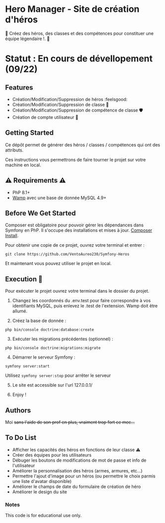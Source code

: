 # Hero Manager - Site de création d'héros

🚀 Créez des héros, des classes et des compétences pour constituer une équipe légendaire !. 🚀

# Statut : En cours de dévellopement (09/22)

## Features

 - Création/Modification/Suppression de héros :feelsgood:
 - Création/Modification/Suppression de classe :trident:
 - Création/Modification/Suppression de compétence de classe :shield:
 - Création de compte utilisateur :partying_face:

## Getting Started

Ce dépôt permet de générer des héros / classes / compétences qui ont des attributs.

Ces instructions vous permettrons de faire tourner le projet sur votre machine en local.

## :warning: Requirements :warning:

 - PhP 8.1+
 - [Wamp](https://www.wampserver.com/) avec une base de donnée MySQL 4.9+

## Before We Get Started

Composer est obligatoire pour pouvoir gérer les dépendances dans Symfony en PhP. Il s'occupe des installations et mises à jour. [Composer Install](https://getcomposer.org/).

Pour obtenir une copie de ce projet, ouvrez votre terminal et entrer :

```
git clone https://github.com/VentoAureo230/Symfony-Heros
```
Et maintenant vous pouvez utiliser le projet en local.

## Execution :runner:

Pour exécuter le projet ouvrez votre terminal dans le dossier du projet.

1. Changez les coordonnés du .env.test pour faire correspondre à vos identifiants MySQL, puis enlevez le .test de l'extension. Wamp doit être allumé.

2. Créez la base de donnée :

```
php bin/console doctrine:database:create
```

3. Exécuter les migrations précédentes (optionnel) :

```
php bin/console doctrine:migrations:migrate
```
4. Démarrer le serveur Symfony :

```
symfony server:start
```
Utilisez `symfony server:stop` pour arrêter le serveur

5. Le site est accessible sur l'url 127.0.0.1/

6. Enjoy !

## Authors

Moi ~~sans l'aide de son prof en plus, vraiment trop fort ce mec...~~

## To Do List

- Afficher les capacités des héros en fonctions de leur classe :warning:
- Créer des équipes pour les utilisateurs
- Débuger les boutons de modifications de mot de passe et info de l'utilisateur
- Améliorer la personnalisation des héros (armes, armures, etc...)
- Permettre l'ajout d'image pour un héros (ou permettre le choix parmis une liste d'avatar disponible)
- Améliorer le champs de date du formulaire de création de héro
- Améliorer le design du site

### Notes

This code is for educational use only.



